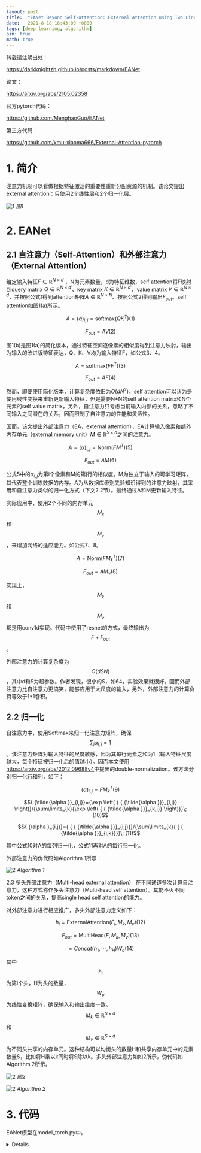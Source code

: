 ```yaml
---
layout: post
title:  "EANet Beyond Self-attention: External Attention using Two Linear Layers for Visual Tasks"
date:   2021-8-18 18:43:00 +0800
tags: [deep learning, algorithm]
pin: true
math: true
---
```


<style> h1 { border-bottom: none } </style>

转载请注明出处：

<https://darkknightzh.github.io/posts/markdown/EANet>

论文：

<https://arxiv.org/abs/2105.02358>

官方pytorch代码：

<https://github.com/MenghaoGuo/EANet>

第三方代码：

<https://github.com/xmu-xiaoma666/External-Attention-pytorch>


# 1. 简介

注意力机制可以看做根据特征激活的重要性重新分配资源的机制。该论文提出external attention：只使用2个线性层和2个归一化层。

![1](/assets/post/2021-08-18-EANet/1.png)
_图1_

# 2. EANet

## 2.1 自注意力（Self-Attention）和外部注意力（External Attention）

给定输入特征$F\in { {\mathbb{R}}^{N\times d}}$ ，N为元素数量，d为特征维数，self attention将F映射到query matrix $Q\in { {\mathbb{R}}^{N\times d'}}$、key matrix $K\in { {\mathbb{R}}^{N\times d'}}$、value matrix $V\in { {\mathbb{R}}^{N\times d}}$，并按照公式1得到attention矩阵$A\in { {\mathbb{R}}^{N\times N}}$、按照公式2得到输出${ {F}_{out}}$。self attention如图1(a)所示。

$$A={ {\left( \alpha  \right)}_{i,j}}=\text{softmax}\left( Q{ {K}^{T}} \right) (1)$$  

$${ {F}_{out}}=AV  (2)$$

图1(b)是图1(a)的简化版本，通过特征空间逐像素的相似度得到注意力映射，输出为输入的改进版特征表达，Q、K、V均为输入特征F，如公式3、4。

$$A=\text{softmax}\left( F{ {F}^{T}} \right)  (3)$$   

$${ {F}_{out}}=AF     (4)$$         

然而，即便使用简化版本，计算复杂度依旧为$O\left( d{ {N}^{2}} \right)$。self attention可以认为是使用线性变换来重新更新输入特征，但是需要N*N的self attention matrix和N个元素的self value matrix，另外，自注意力只考虑当前输入内部的关系，忽略了不同输入之间潜在的关系，因而限制了自注意力的性能和灵活性。

因而，该文提出外部注意力（EA，external attention），EA计算输入像素和额外内存单元（external memory unit）$M\in { {\mathbb{R}}^{S\times d}}$之间的注意力。

$$A={ {\left( \alpha  \right)}_{i,j}}=\text{Norm}\left( F{ {M}^{T}} \right)   (5)$$ 

$${ {F}_{out}}=AM     (6)$$             

公式5中的${ {\alpha }_{i,j}}$为第i个像素和M的第j行的相似度。M为独立于输入的可学习矩阵，其代表整个训练数据的内存。A为从数据库级别先验知识得到的注意力映射，其采用和自注意力类似的归一化方式（下文2.2节）。最终通过A和M更新输入特征。

实际应用中，使用2个不同的内存单元
$${ {M}_{k}}$$
和
$${ {M}_{v}}$$
，来增加网络的适应能力。如公式7、8。

$$A=\text{Norm}\left( FM_{k}^{T} \right)    (7)$$       

$${ {F}_{out}}=A{ {M}_{v}}   (8)$$        

实现上，
$${ {M}_k}$$
和
$${ M_{v}}$$
都是用conv1d实现。代码中使用了resnet的方式，最终输出为
$$F+{ {F}_{out}}$$
。

外部注意力的计算复杂度为
$$O\left( dSN \right)$$
，其中d和S为超参数。作者发现，很小的S，如64，实验效果就很好。因而外部注意力比自注意力更搞笑，能够应用于大尺度的输入，另外，外部注意力的计算负荷等效于1*1卷积。

## 2.2 归一化
自注意力中，使用Softmax来归一化注意力矩阵，确保
$$\sum\nolimits_{j}{ { {\alpha }_{i,j}}=1}$$
。该注意力矩阵对输入特征的尺度敏感，因为其每行元素之和为1（输入特征尺度越大，每个特征被归一化后的值越小）。因而本文使用<https://arxiv.org/abs/2012.09688v4>中提出的double-normalization。该方法分别归一化行和列，如下：

$${ { \left( {\tilde{\alpha }} \right)}_{i,j}}=FM_ {k}^{T}  (9)$$

$${ {\tilde{\alpha }}_{i,j}}={\exp \left( { { {\tilde{\alpha }}}_{i,j}} \right)}/{\sum\limits_{k}{\exp \left( { { {\tilde{\alpha }}}_{k,j}} \right)}}\; (10)$$ 

$${ {\alpha }_{i,j}}={ { { {\tilde{\alpha }}}_{i,j}}}/{\sum\limits_{k}{ { { {\tilde{\alpha }}}_{i,k}}}}\;    (11)$$               

其中公式10对A的每列归一化，公式11再对A的每行归一化。

外部注意力的伪代码如Algorithm 1所示：

![2](/assets/post/2021-08-18-EANet/2.png)
_Algorithm 1_

2.3 多头外部注意力（Multi-head external attention）
在不同通道多次计算自注意力，这种方式称作多头注意力（Multi-head self attention）。其能不火不同token之间的关系，提高single head self attention的能力。

对外部注意力进行相应推广，多头外部注意力定义如下：

$${ {h}_{i}}=\text{ExternalAttention}({ {F}_{i}},{ {M}_{k}},{ {M}_{v}})   (12)$$   

$${ {F}_{out}}=\text{MultiHead}(F,{ {M}_{k}},{ {M}_{v}}) (13)$$          

$$\text{      }=Concat({ {h}_{1}},\cdots ,{ {h}_{H}}){ {W}_{o}}   (14)$$          

其中$${ {h}_{i}}$$为第i个头，H为头的数量，$${ {W}_{o}}$$为线性变换矩阵，确保输入和输出维度一致。$${ {M}_{k}}\in { {\mathbb{R}}^{S\times d}}$$和$${ {M}_{v}}\in { {\mathbb{R}}^{S\times d}}$$为不同头共享的内存单元。这种结构可以均衡头的数量H和共享内存单元中的元素数量S，比如将H乘以k同时将S除以k。多头外部注意力如如2所示，伪代码如Algorithm 2所示。

![2](/assets/post/2021-08-18-EANet/2.png)
_图2_

![2](/assets/post/2021-08-18-EANet/a2.png)
_Algorithm 2_

# 3. 代码

EANet模型在model_torch.py中。

<details>

```python
class ConvBNReLU(nn.Module):
    '''Module for the Conv-BN-ReLU tuple.'''

    def __init__(self, c_in, c_out, kernel_size, stride, padding, dilation):
        super(ConvBNReLU, self).__init__()
        self.conv = nn.Conv2d(
                c_in, c_out, kernel_size=kernel_size, stride=stride, 
                padding=padding, dilation=dilation, bias=False)
        self.bn = norm_layer(c_out)
        self.relu = nn.ReLU()

    def forward(self, x):
        x = self.conv(x)
        x = self.bn(x)
        x = self.relu(x)
        return x

class External_attention(nn.Module):
    '''
    Arguments:
        c (int): The input and output channel number.
    '''
    def __init__(self, c):  # c为输入和输出通道数量
        super(External_attention, self).__init__()
        
        self.conv1 = nn.Conv2d(c, c, 1)

        self.k = 64
        self.linear_0 = nn.Conv1d(c, self.k, 1, bias=False)

        self.linear_1 = nn.Conv1d(self.k, c, 1, bias=False)
        self.linear_1.weight.data = self.linear_0.weight.data.permute(1, 0, 2)        
        
        self.conv2 = nn.Sequential(nn.Conv2d(c, c, 1, bias=False), norm_layer(c))   # conv+bn     
        
        for m in self.modules():  # 参数初始化
            if isinstance(m, nn.Conv2d):
                n = m.kernel_size[0] * m.kernel_size[1] * m.out_channels
                m.weight.data.normal_(0, math.sqrt(2. / n))
            elif isinstance(m, nn.Conv1d):
                n = m.kernel_size[0] * m.out_channels
                m.weight.data.normal_(0, math.sqrt(2. / n))
            elif isinstance(m, _BatchNorm):
                m.weight.data.fill_(1)
                if m.bias is not None:
                    m.bias.data.zero_()
 

    def forward(self, x):
        # x(bchw) → Conv2d(bchw) → view(bcn) → Conv1d(bkn) → softmax(bkn) → norm(bkn) → Conv1d(bcn) → view(bchw) → conv+bn → + → relu → x
        #         ↘-------------------------------------------------------------------------------------------------------↗

        idn = x
        x = self.conv1(x)

        b, c, h, w = x.size()
        n = h*w
        x = x.view(b, c, h*w)   # b * c * n 

        attn = self.linear_0(x) # b, k, n
        attn = F.softmax(attn, dim=-1) # b, k, n

        attn = attn / (1e-9 + attn.sum(dim=1, keepdim=True)) #  # b, k, n   上面的norm
        x = self.linear_1(attn) # b, c, n

        x = x.view(b, c, h, w)
        x = self.conv2(x)
        x = x + idn
        x = F.relu(x)
        return x

class EANet(nn.Module):
    def __init__(self, n_classes, n_layers):
        super().__init__()
        backbone = resnet(n_layers, settings.STRIDE)
        self.extractor = nn.Sequential(
            backbone.conv1,
            backbone.bn1,
            backbone.relu,
            backbone.maxpool,
            backbone.layer1,
            backbone.layer2,
            backbone.layer3,
            backbone.layer4)

        self.fc0 = ConvBNReLU(2048, 512, 3, 1, 1, 1)
        self.linu = External_attention(512)
        self.fc1 = nn.Sequential(
            ConvBNReLU(512, 256, 3, 1, 1, 1),
            nn.Dropout2d(p=0.1))
        self.fc2 = nn.Conv2d(256, n_classes, 1)

        self.crit = CrossEntropyLoss2d(ignore_index=settings.IGNORE_LABEL, 
                                       reduction='none')

    def forward(self, img, lbl=None, size=None):
        x = self.extractor(img)
        x = self.fc0(x)
        x = self.linu(x)
        x = self.fc1(x)
        x = self.fc2(x)

        if size is None:
            size = img.size()[-2:]
        pred = F.interpolate(x, size=size, mode='bilinear', align_corners=True)

        if self.training and lbl is not None:
            loss = self.crit(pred, lbl)
            return loss
        else:
            return pred
```
</details>
